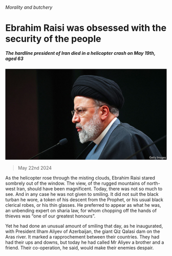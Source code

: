###### Morality and butchery

# Ebrahim Raisi was obsessed with the security of the people 

##### The hardline president of Iran died in a helicopter crash on May 19th, aged 63 

![image](images/20240525_OBP001.jpg) 

> May 22nd 2024 

As the helicopter rose through the misting clouds, Ebrahim Raisi stared sombrely out of the window. The view, of the rugged mountains of north-west Iran, should have been magnificent. Today, there was not so much to see. And in any case he was not given to smiling. It did not suit the black turban he wore, a token of his descent from the Prophet, or his usual black clerical robes, or his thin glasses. He preferred to appear as what he was, an unbending expert on sharia law, for whom chopping off the hands of thieves was “one of our greatest honours”.

Yet he had done an unusual amount of smiling that day, as he inaugurated, with President Ilham Aliyev of Azerbaijan, the giant Qiz Qalasi dam on the Aras river. It marked a rapprochement between their countries. They had had their ups and downs, but today he had called Mr Aliyev a brother and a friend. Their co-operation, he said, would make their enemies despair. 

